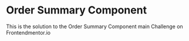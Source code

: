 # Order Summary Component
 This is the solution to the Order Summary Component main Challenge on Frontendmentor.io
